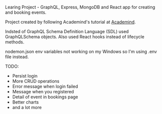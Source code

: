 Learing Project - GraphQL, Express, MongoDB and React app for creating and booking events.

Project created by following Academind's tutorial at [Academind](https://www.youtube.com/playlist?list=PL55RiY5tL51rG1x02Yyj93iypUuHYXcB_).

Indsted of GraphQL Schema Definition Language (SDL) used GraphQLSchema objects. Also used React hooks instead of lifecycle methods.

nodemon.json env variables not working on my Windows so I'm using .env file instead.

TODO:
- Persist login
- More CRUD operations
- Error message when login failed
- Message when you registered
- Detail of event in bookings page
- Better charts
- and a lot more